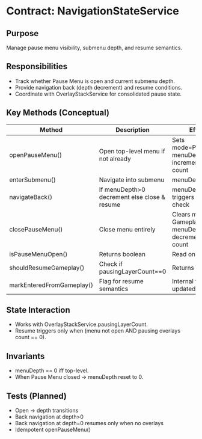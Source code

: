 # Contract: NavigationStateService

## Purpose
Manage pause menu visibility, submenu depth, and resume semantics.

## Responsibilities
- Track whether Pause Menu is open and current submenu depth.
- Provide navigation back (depth decrement) and resume conditions.
- Coordinate with OverlayStackService for consolidated pause state.

## Key Methods (Conceptual)
| Method | Description | Effects |
|--------|-------------|---------|
| openPauseMenu() | Open top-level menu if not already | Sets mode=PauseMenu, menuDepth=0, increments pause count |
| enterSubmenu() | Navigate into submenu | menuDepth++ |
| navigateBack() | If menuDepth>0 decrement else close & resume | menuDepth-- or triggers resume check |
| closePauseMenu() | Close menu entirely | Clears mode to Gameplay, menuDepth=0, decrement pause count |
| isPauseMenuOpen() | Returns boolean | Read only |
| shouldResumeGameplay() | Check if pausingLayerCount==0 | Returns boolean |
| markEnteredFromGameplay() | Flag for resume semantics | Internal flag updated |

## State Interaction
- Works with OverlayStackService.pausingLayerCount.
- Resume triggers only when (menu not open AND pausing overlays count == 0).

## Invariants
- menuDepth == 0 iff top-level.
- When Pause Menu closed → menuDepth reset to 0.

## Tests (Planned)
- Open → depth transitions
- Back navigation at depth>0
- Back navigation at depth=0 resumes only when no overlays
- Idempotent openPauseMenu()

